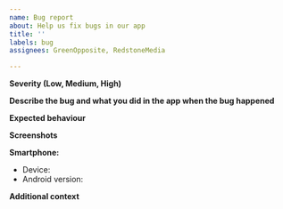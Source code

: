 ```yaml
---
name: Bug report
about: Help us fix bugs in our app
title: ''
labels: bug
assignees: GreenOpposite, RedstoneMedia

---
```


**Severity (Low, Medium, High)**

**Describe the bug and what you did in the app when the bug happened**

**Expected behaviour**

**Screenshots**

**Smartphone:**
 - Device:
 - Android version: 

**Additional context**
